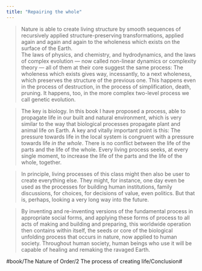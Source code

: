 ```yaml
---
title: "Repairing the whole"
---
```


> Nature is able to create living structure by smooth sequences of recursively applied structure-preserving transformations, applied again and again and again to the wholeness which exists on the surface of the Earth.  
> The laws of physics, and chemistry, and hydrodynamics, and the laws of complex evolution — now called non-linear dynamics or complexity theory — all of them at their core suggest the same process: The wholeness which exists gives way, incessantly, to a next wholeness, which preserves the structure of the previous one. This happens even in the process of destruction, in the process of simplification, death, pruning. It happens, too, in the more complex two-level process we call genetic evolution.  

> The key is biology. In this book I have proposed a process, able to propagate life in our built and natural environment, which is very similar to the way that biological processes propagate plant and animal life on Earth. A key and vitally important point is this: The pressure towards life in the local system is congruent with a pressure towards life *in the whole*. There is no conflict between the life of the parts and the life of the whole. Every living process seeks, at every single moment, to increase the life of the parts and the life of the whole, together.  

> In principle, living processes of this class might then also be user to create everything else. They might, for instance, one day even be used as the processes for building human institutions, family discussions, for choices, for decisions of value, even politics. But that is, perhaps, looking a very long way into the future.  

> By inventing and re-inventing versions of the fundamental process in appropriate social forms, and applying these forms of process to all acts of making and building and preparing, this worldwide operation then contains within itself, the seeds or core of the biological unfolding process that occurs in nature, now applied to human society. Throughout human society, human beings who use it will be capable of healing and remaking the ravaged Earth.  

#book/The Nature of Order/2 The process of creating life/Conclusion#